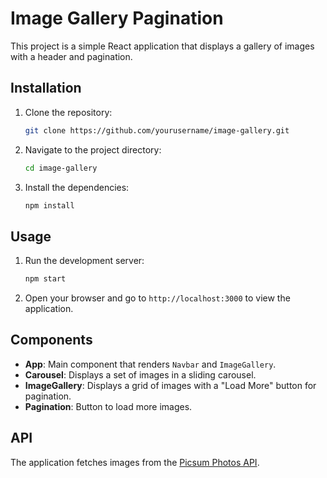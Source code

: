 

# Image Gallery Pagination

This project is a simple React application that displays a gallery of images with a header and pagination.

## Installation

1. Clone the repository:

   ```bash
   git clone https://github.com/yourusername/image-gallery.git
   ```

2. Navigate to the project directory:

   ```bash
   cd image-gallery
   ```

3. Install the dependencies:

   ```bash
   npm install
   ```

## Usage

1. Run the development server:

   ```bash
   npm start
   ```

2. Open your browser and go to `http://localhost:3000` to view the application.

## Components

- **App**: Main component that renders `Navbar` and `ImageGallery`.
- **Carousel**: Displays a set of images in a sliding carousel.
- **ImageGallery**: Displays a grid of images with a "Load More" button for pagination.
- **Pagination**: Button to load more images.

## API

The application fetches images from the [Picsum Photos API](https://picsum.photos/v2/list?page=2&limit=100).
